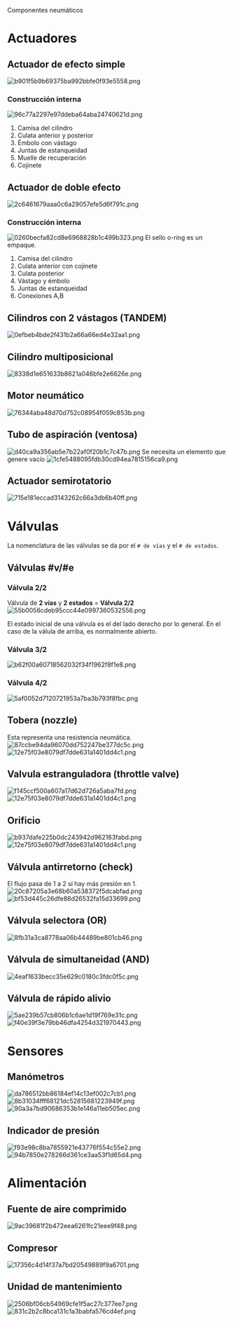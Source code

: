Componentes neumáticos

# Actuadores
## Actuador de efecto simple
![b901f5b9b69375ba992bbfe0f93e5558.png](../../img/72fadf5216b146759503ccc09ea068e9.png)
### Construcción interna
![96c77a2297e97ddeba64aba24740621d.png](../../img/7613c7fa4ab548a2bb9d3dcb6c0f3e37.png)
1. Camisa del cilindro
2. Culata anterior y posterior
3. Émbolo con vástago
4. Juntas de estanqueidad
5. Muelle de recuperación
6. Cojinete
## Actuador de doble efecto
![2c6461679aaa0c6a29057efe5d6f791c.png](../../img/6fc25729cfbe4513b9ffe215630dc8f3.png)

### Construcción interna
![0260becfa82cd8e6968828b1c499b323.png](../../img/a311c501d3294ac597a8d15d9efd11ff.png)
El sello o-ring es un empaque.

1. Camisa del cilindro
2. Culata anterior con cojinete
3. Culata posterior
4. Vástago y émbolo
5. Juntas de estanqueidad
6. Conexiones A,B

## Cilindros con 2 vástagos (TANDEM)
![0efbeb4bde2f431b2a66a66ed4e32aa1.png](../../img/d39f6f90192449e59f89932548da7d5b.png)
## Cilindro multiposicional
![8338d1e651633b8621a046bfe2e6626e.png](../../img/7161b8ac59ce4b338b563d16a461a17e.png)
## Motor neumático
![76344aba48d70d752c08954f059c853b.png](../../img/c8d139cbcc99476bb6a35a824ffbc14a.png)
## Tubo de aspiración (ventosa)
![d40ca9a356ab5e7b22af0f20b1c7c47b.png](../../img/466ec9dfb6f64282b332d113399bb937.png)
Se necesita un elemento que genere vacío
![1cfe5488095fdb30cd94ea7815156ca9.png](../../img/c9275c34e494420fbe116f32895a4301.png)
## Actuador semirotatorio
![715e181eccad3143262c66a3db6b40ff.png](../../img/6b46def9e6d74740b11ff8bfe86a03cd.png)

# Válvulas
La nomenclatura de las válvulas se da por el `# de vías` y el `# de estados`.

## Válvulas #v/#e
### Válvula 2/2
Válvula de **2 vías** y **2 estados** = **Válvula 2/2**
![55b0056cdeb95ccc44e0997360532556.png](../../img/00c030dee562495cb20ce0eb383d1c49.png)

El estado inicial de una válvula es el del lado derecho por lo general. En el caso de la válula de arriba, es normalmente abierto.

### Válvula 3/2
![b62f00a60718562032f34f1962f8f1e8.png](../../img/4cef2268793043c1a93644b576fdf98f.png)
### Válvula 4/2
![5af0052d7120721953a7ba3b793f8fbc.png](../../img/3dbf6d3f967d4ad290a94d16248604d2.png)


## Tobera (nozzle)
Esta representa una resistencia neumática.
![87ccbe94da96070dd752247be377dc5c.png](../../img/48f5ccfeba704147b15d2a2a86f901ec.png)
![12e75f03e8079df7dde631a1401dd4c1.png](../../img/35732e57eab34750952f61c23aa62ed6.png)

## Valvula estranguladora (throttle valve)
![f145ccf500a607a17d62d726a5aba7fd.png](../../img/8624226b2d7e46cfb049560143d1fe63.png)
![12e75f03e8079df7dde631a1401dd4c1.png](../../img/35732e57eab34750952f61c23aa62ed6.png)

## Orificio
![b937dafe225b0dc243942d962163fabd.png](../../img/0741126c9b7f44f2b47c8e0c540c6bfb.png)
![12e75f03e8079df7dde631a1401dd4c1.png](../../img/35732e57eab34750952f61c23aa62ed6.png)

## Válvula antirretorno (check)
El flujo pasa de 1 a 2 sí hay más presión en 1.
![20c87205a3e68b60a538372f5dcabfad.png](../../img/cab02bc4e6f54f3886d5bccbfec7c9c9.png)![bf53d445c26dfe88d26532fa15d33699.png](../../img/3f2d6d756a074c18ab54545f403f63e9.png)

## Válvula selectora (OR)
![8fb31a3ca8778aa06b44489be801cb46.png](../../img/e1f83e23d3e1489aa20b70ceaa5cfd18.png)


## Válvula de simultaneidad (AND)
![4eaf1633becc35e629c0180c3fdc0f5c.png](../../img/96cbbb820f69489c84d3006e9c7bc4d1.png)

## Válvula de rápido alivio
![5ae239b57cb806b1c6ae1d19f769e31c.png](../../img/4760926bf9d24e8b83b4b8650ab0f6d1.png)
![f40e39f3e79bb46dfa4254d321970443.png](../../img/263063f4fefc4d198095c97df0da3228.png)

# Sensores
## Manómetros
![da786512bb86184ef14c13ef002c7cb1.png](../../img/8c94b50003a14a95904e3a7c27d4f3ba.png)![8b31034fff68121dc52815681223949f.png](../../img/69bad82d460f47d29b5dec280bf58f4f.png)![90a3a7bd90686353b1e146a11eb505ec.png](../../img/acc9541c59aa4ccd8b9d7d0ee8dad8d2.png)

## Indicador de presión
![f93e98c8ba7855921e43776f554c55e2.png](../../img/9bf7a40685bf49a196a2c859146622f5.png)![94b7850e278266d361ce3aa53f1d65d4.png](../../img/68695491b1c8449cbe23a83e96cd247e.png)

# Alimentación
## Fuente de aire comprimido
![9ac39681f2b472eea6261fc21eee9f48.png](../../img/9d84a065ef8542cdabdad3afffff547a.png)

## Compresor
![17356c4d14f37a7bd20549889f9a6701.png](../../img/668065a424dd403787ead7a8bedbb422.png)

## Unidad de mantenimiento
![2506bf06cb54969cfe1f5ac27c377ee7.png](../../img/99091f3225364e39948d6a338a84343c.png)![831c2b2c8bca131c1a3babfa576cd4ef.png](../../img/c33cf9fcf57a4a2583e9eebca3b87454.png)